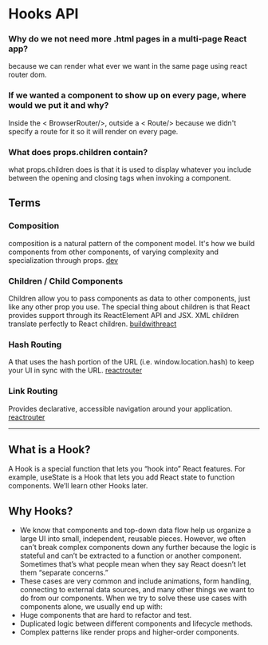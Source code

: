 # Hooks API

### Why do we not need more .html pages in a multi-page React app?
because we can render what ever we want in the same page using react router dom.
### If we wanted a component to show up on every page, where would we put it and why?
Inside the < BrowserRouter/>, outside a < Route/>
because we didn't specify a route for it so it will render on every page.
### What does props.children contain?
what props.children does is that it is used to display whatever you include between the opening and closing tags when invoking a component.


## Terms

### Composition
composition is a natural pattern of the component model. It's how we build components from other components, of varying complexity and specialization through props. [dev](https://dev.to/bouhm/thinking-in-react-component-composition-fp5#:~:text=In%20React%2C%20composition%20is%20a,in%20building%20many%20other%20components.)
### Children / Child Components
Children allow you to pass components as data to other components, just like any other prop you use. The special thing about children is that React provides support through its ReactElement API and JSX. XML children translate perfectly to React children. [buildwithreact](https://buildwithreact.com/article/component-children)
### Hash Routing
A <Router> that uses the hash portion of the URL (i.e. window.location.hash) to keep your UI in sync with the URL. [reactrouter](https://reactrouter.com/web/api/HashRouter)
### Link Routing
Provides declarative, accessible navigation around your application. [reactrouter](https://reactrouter.com/web/api/Link)


<hr>

## What is a Hook? 
A Hook is a special function that lets you “hook into” React features. For example, useState is a Hook that lets you add React state to function components. We’ll learn other Hooks later.

## Why Hooks?
* We know that components and top-down data flow help us organize a large UI into small, independent, reusable pieces. However, we often can’t break complex components down any further because the logic is stateful and can’t be extracted to a function or another component. Sometimes that’s what people mean when they say React doesn’t let them “separate concerns.”
* These cases are very common and include animations, form handling, connecting to external data sources, and many other things we want to do from our components. When we try to solve these use cases with components alone, we usually end up with:
* Huge components that are hard to refactor and test.
* Duplicated logic between different components and lifecycle methods.
* Complex patterns like render props and higher-order components.